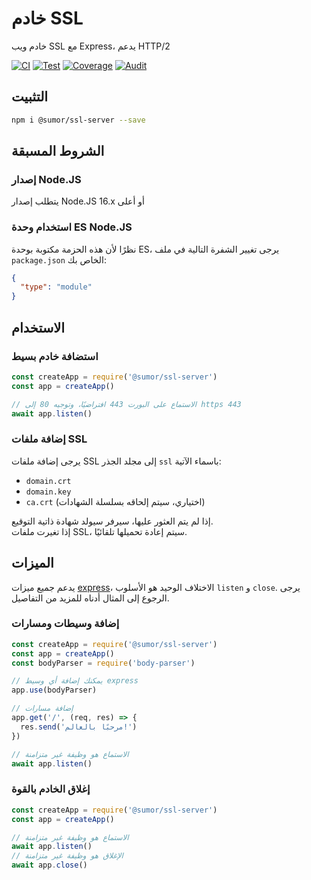 # خادم SSL

خادم ويب SSL مع Express، يدعم HTTP/2

[![CI](https://github.com/sumor-cloud/ssl-server/actions/workflows/ci.yml/badge.svg)](https://github.com/sumor-cloud/ssl-server/actions/workflows/ci.yml)
[![Test](https://github.com/sumor-cloud/ssl-server/actions/workflows/ut.yml/badge.svg)](https://github.com/sumor-cloud/ssl-server/actions/workflows/ut.yml)
[![Coverage](https://github.com/sumor-cloud/ssl-server/actions/workflows/coverage.yml/badge.svg)](https://github.com/sumor-cloud/ssl-server/actions/workflows/coverage.yml)
[![Audit](https://github.com/sumor-cloud/ssl-server/actions/workflows/audit.yml/badge.svg)](https://github.com/sumor-cloud/ssl-server/actions/workflows/audit.yml)

## التثبيت

```bash
npm i @sumor/ssl-server --save
```

## الشروط المسبقة

### إصدار Node.JS

يتطلب إصدار Node.JS 16.x أو أعلى

### استخدام وحدة ES Node.JS

نظرًا لأن هذه الحزمة مكتوبة بوحدة ES،
يرجى تغيير الشفرة التالية في ملف `package.json` الخاص بك:

```json
{
  "type": "module"
}
```

## الاستخدام

### استضافة خادم بسيط

```javascript
const createApp = require('@sumor/ssl-server')
const app = createApp()

// الاستماع على البورت 443 افتراضيًا، وتوجيه 80 إلى https 443
await app.listen()
```

### إضافة ملفات SSL

يرجى إضافة ملفات SSL إلى مجلد الجذر `ssl` باسماء الآتية:

- `domain.crt`
- `domain.key`
- `ca.crt` (اختياري، سيتم إلحاقه بسلسلة الشهادات)

إذا لم يتم العثور عليها، سيرفر سيولد شهادة ذاتية التوقيع.  
إذا تغيرت ملفات SSL، سيتم إعادة تحميلها تلقائيًا.

## الميزات

يدعم جميع ميزات [express](https://www.npmjs.com/package/express)، الاختلاف الوحيد هو الأسلوب `listen` و `close`. يرجى الرجوع إلى المثال أدناه للمزيد من التفاصيل.

### إضافة وسيطات ومسارات

```javascript
const createApp = require('@sumor/ssl-server')
const app = createApp()
const bodyParser = require('body-parser')

// يمكنك إضافة أي وسيط express
app.use(bodyParser)

// إضافة مسارات
app.get('/', (req, res) => {
  res.send('مرحبًا بالعالم!')
})

// الاستماع هو وظيفة غير متزامنة
await app.listen()
```

### إغلاق الخادم بالقوة

```javascript
const createApp = require('@sumor/ssl-server')
const app = createApp()

// الاستماع هو وظيفة غير متزامنة
await app.listen()
// الإغلاق هو وظيفة غير متزامنة
await app.close()
```
